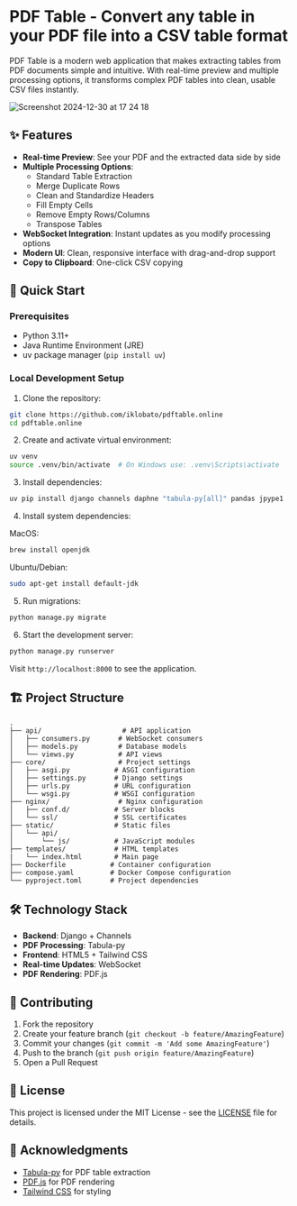 # PDF Table - Convert any table in your PDF file into a CSV table format

PDF Table is a modern web application that makes extracting tables from PDF documents simple and intuitive. With real-time preview and multiple processing options, it transforms complex PDF tables into clean, usable CSV files instantly.

![Screenshot 2024-12-30 at 17 24 18](https://github.com/user-attachments/assets/73e47dc7-139c-4031-8d85-d9201a7350f9)


## ✨ Features

- **Real-time Preview**: See your PDF and the extracted data side by side
- **Multiple Processing Options**:
  - Standard Table Extraction
  - Merge Duplicate Rows
  - Clean and Standardize Headers
  - Fill Empty Cells
  - Remove Empty Rows/Columns
  - Transpose Tables
- **WebSocket Integration**: Instant updates as you modify processing options
- **Modern UI**: Clean, responsive interface with drag-and-drop support
- **Copy to Clipboard**: One-click CSV copying

## 🚀 Quick Start

### Prerequisites

- Python 3.11+
- Java Runtime Environment (JRE)
- uv package manager (`pip install uv`)

### Local Development Setup

1. Clone the repository:
```bash
git clone https://github.com/iklobato/pdftable.online
cd pdftable.online
```

2. Create and activate virtual environment:
```bash
uv venv
source .venv/bin/activate  # On Windows use: .venv\Scripts\activate
```

3. Install dependencies:
```bash
uv pip install django channels daphne "tabula-py[all]" pandas jpype1
```

4. Install system dependencies:

MacOS:
```bash
brew install openjdk
```

Ubuntu/Debian:
```bash
sudo apt-get install default-jdk
```

5. Run migrations:
```bash
python manage.py migrate
```

6. Start the development server:
```bash
python manage.py runserver
```

Visit `http://localhost:8000` to see the application.

## 🏗 Project Structure

```
.
├── api/                    # API application
│   ├── consumers.py       # WebSocket consumers
│   ├── models.py          # Database models
│   └── views.py           # API views
├── core/                  # Project settings
│   ├── asgi.py           # ASGI configuration
│   ├── settings.py       # Django settings
│   ├── urls.py           # URL configuration
│   └── wsgi.py           # WSGI configuration
├── nginx/                 # Nginx configuration
│   ├── conf.d/           # Server blocks
│   └── ssl/              # SSL certificates
├── static/               # Static files
│   └── api/
│       └── js/           # JavaScript modules
├── templates/            # HTML templates
|   └── index.html        # Main page
├── Dockerfile           # Container configuration
├── compose.yaml         # Docker Compose configuration
└── pyproject.toml       # Project dependencies
```

## 🛠 Technology Stack

- **Backend**: Django + Channels
- **PDF Processing**: Tabula-py
- **Frontend**: HTML5 + Tailwind CSS
- **Real-time Updates**: WebSocket
- **PDF Rendering**: PDF.js

## 🤝 Contributing

1. Fork the repository
2. Create your feature branch (`git checkout -b feature/AmazingFeature`)
3. Commit your changes (`git commit -m 'Add some AmazingFeature'`)
4. Push to the branch (`git push origin feature/AmazingFeature`)
5. Open a Pull Request

## 📝 License

This project is licensed under the MIT License - see the [LICENSE](LICENSE) file for details.

## 🙏 Acknowledgments

- [Tabula-py](https://github.com/chezou/tabula-py) for PDF table extraction
- [PDF.js](https://mozilla.github.io/pdf.js/) for PDF rendering
- [Tailwind CSS](https://tailwindcss.com/) for styling

